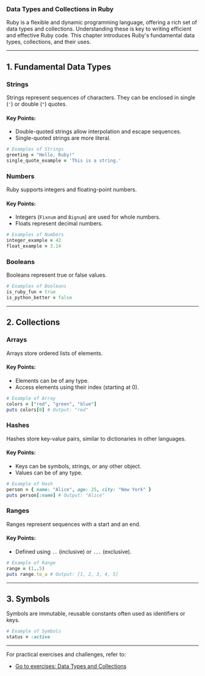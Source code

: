 ### Data Types and Collections in Ruby

Ruby is a flexible and dynamic programming language, offering a rich set of data types and collections. Understanding these is key to writing efficient and effective Ruby code. This chapter introduces Ruby's fundamental data types, collections, and their uses.

---

## **1. Fundamental Data Types**

### **Strings**
Strings represent sequences of characters. They can be enclosed in single (`'`) or double (`"`) quotes.

#### Key Points:
- Double-quoted strings allow interpolation and escape sequences.
- Single-quoted strings are more literal.

```ruby
# Examples of Strings
greeting = "Hello, Ruby!"
single_quote_example = 'This is a string.'
```

### **Numbers**
Ruby supports integers and floating-point numbers.

#### Key Points:
- Integers (`Fixnum` and `Bignum`) are used for whole numbers.
- Floats represent decimal numbers.

```ruby
# Examples of Numbers
integer_example = 42
float_example = 3.14
```

### **Booleans**
Booleans represent true or false values.

```ruby
# Examples of Booleans
is_ruby_fun = true
is_python_better = false
```

---

## **2. Collections**

### **Arrays**
Arrays store ordered lists of elements.

#### Key Points:
- Elements can be of any type.
- Access elements using their index (starting at 0).

```ruby
# Example of Array
colors = ["red", "green", "blue"]
puts colors[0] # Output: "red"
```

### **Hashes**
Hashes store key-value pairs, similar to dictionaries in other languages.

#### Key Points:
- Keys can be symbols, strings, or any other object.
- Values can be of any type.

```ruby
# Example of Hash
person = { name: "Alice", age: 25, city: "New York" }
puts person[:name] # Output: "Alice"
```

### **Ranges**
Ranges represent sequences with a start and an end.

#### Key Points:
- Defined using `..` (inclusive) or `...` (exclusive).

```ruby
# Example of Range
range = (1..5)
puts range.to_a # Output: [1, 2, 3, 4, 5]
```

---

## **3. Symbols**
Symbols are immutable, reusable constants often used as identifiers or keys.

```ruby
# Example of Symbols
status = :active
```

---

For practical exercises and challenges, refer to:

- [Go to exercises: Data Types and Collections](./exercise_data_types.md)